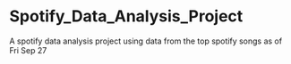 # Spotify_Data_Analysis_Project
A spotify data analysis project using data from the top spotify songs as of Fri Sep 27
